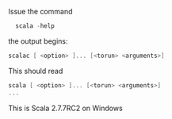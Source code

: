 Issue the command
```scala
  scala -help
```

the output begins:
```scala
scalac [ <option> ]... [<torun> <arguments>]
```

This should read

```scala
scala [ <option> ]... [<torun> <arguments>]
...
```

This is Scala 2.7.7RC2 on Windows
